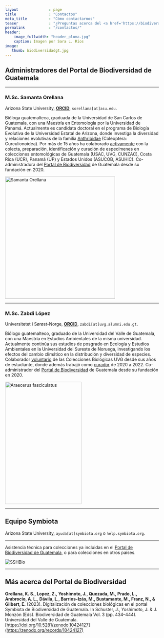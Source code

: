 ```yaml
---
layout              : page
title               : "Contactos"
meta_title          : "Cómo contactarnos"
teaser              : "¿Preguntas acerca del <a href='https://biodiversidad.gt'>Portal de Biodiversidad de Guatemala</a>? ¡No dude en contactarnos!"
permalink           : "/contactos/"
header:
    image_fullwidth: "header_pluma.jpg"
    caption: Imagen por Sara L. Ríos
image: 
   thumb: biodiversidadgt.jpg
---
```




## Administradores del Portal de Biodiversidad de Guatemala

---

### M.Sc. Samanta Orellana
Arizona State University, [**ORCID**](https://orcid.org/0000-0002-4098-5823), `sorellana[at]asu.edu`.
  
  Bióloga guatemalteca, graduada de la Universidad de San Carlos de Guatemala, con una Maestría en Entomología por la Universidad de Panamá. Actualmente es candidata doctoral en el programa de Biología Evolutiva de la Universidad Estatal de Arizona, donde investiga la diversidad y relaciones evolutivas de la familia [Anthribidae](https://anthribidae.github.io/species) (Coleoptera: Curculionoidea). Por más de 15 años ha colaborado [activamente](https://bionomia.net/0000-0002-4098-5823) con la colecta, preparación, identificación y curación de especímenes en colecciones entomológicas de Guatemala (USAC, UVG, CUNZAC), Costa Rica (UCR), Panamá (UP) y Estados Unidos (ASUCOB, ASUHIC). Co-administradora del [Portal de Biodiversidad](https://biodiversidad.gt) de Guatemala desde su fundación en 2020. 

<img src="https://github.com/biodiversidadgt/docs/assets/69399374/215b6e40-bf30-4708-bee3-843cd28ecb0b" alt="Samanta Orellana" width="360" height="400">

---

### M.Sc. Zabdi López
Universitetet i Sørøst-Norge, [**ORCID**](https://orcid.org/0000-0003-0449-7352), `zabdi[at]uvg.alumni.edu.gt`.
  
  Biólogo guatemalteco, graduado de la Universidad del Valle de Guatemala, con una Maestría en Estudios Ambientales de la misma universidad. Actualmente continúa sus estudios de posgrado en Ecología y Estudios Ambientales en la Universidad del Sureste de Noruega, investigando los efectos del cambio climático en la distribución y diversidad de especies. Colaborador [voluntario](https://bionomia.net/0000-0003-0449-7352) de las Colecciones Biológicas UVG desde sus años de estudiante, donde además trabajó como [curador](https://noticias.uvg.edu.gt/biologia-biodiversidad-colecciones-biologicas-uvg/) de 2020 a 2022. Co-administrador del [Portal de Biodiversidad](https://biodiversidad.gt) de Guatemala desde su fundación en 2020.  

<img src="https://github.com/biodiversidadgt/docs/assets/69399374/5036af7c-ca27-40a5-9ae7-80bd76c6e8ca" alt="Araecerus fasciculatus" width="250" height="400">

---

## Equipo Symbiota
Arizona State University, `ayuda[at]symbiota.org` o `help.symbiota.org`.

---

Asistencia técnica para colecciones ya incluidas en el [Portal de Biodiversidad de Guatemala](https://biodiversidad.gt), o para colecciones en otros países.

![SSHBio](https://github.com/biodiversidadgt/docs/assets/69399374/5617acc3-e2c7-40af-a261-a649d4117020)


---

## Más acerca del Portal de Biodiversidad

**Orellana, K. S., Lopez, Z., Yoshimoto, J., Quezada, M., Prado, L., Ambrocio, A. L., Dávila, L., Barrios-Izás, M., Bustamante, M., Franz, N., & Gilbert, E.** (2023). Digitalización de colecciones biológicas en el portal Symbiota de Biodiversidad de Guatemala. In Schuster, J., Yoshimoto, J. & J. Monzón (Eds). Biodiversidad de Guatemala Vol. 3 (pp. 434–444). Universidad del Valle de Guatemala. [https://doi.org/10.5281/zenodo.10424127](https://zenodo.org/records/10424127)


